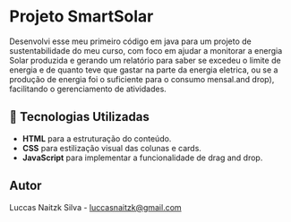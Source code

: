 # Projeto SmartSolar

Desenvolvi esse meu primeiro código em java para um projeto de sustentabilidade do meu curso, com foco em ajudar a monitorar a energia Solar produzida e gerando um relatório para saber se excedeu o limite de energia e de quanto teve que gastar na parte da energia eletrica, ou se a produção de energia foi o suficiente para o consumo mensal.and drop), facilitando o gerenciamento de atividades.

## 🚀 Tecnologias Utilizadas

- **HTML** para a estruturação do conteúdo.
- **CSS** para estilização visual das colunas e cards.
- **JavaScript** para implementar a funcionalidade de drag and drop.

## Autor

Luccas Naitzk Silva - luccasnaitzk@gmail.com
